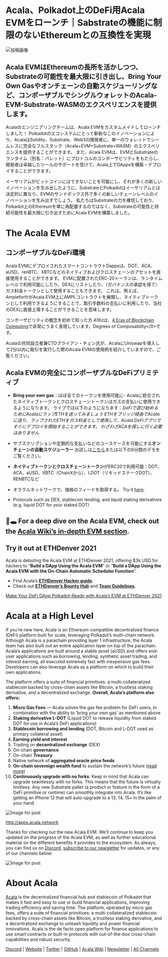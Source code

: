# **Acala、Polkadot上のDeFi用Acala EVMをローンチ｜Sabstrateの機能に制限のないEthereumとの互換性を実現**

![投稿画像](https://miro.medium.com/max/6000/1*FNYYia98MytjFEU1Dtuzqw.png)

## Acala EVMはEthereumの長所を活かしつつ、Substrateの可能性を最大限に引き出し、Bring Your Own Gasやオンチェーンの自動スケジューリングなど、コンポーザブルでシングルウォレットのAcala-EVM-Substrate-WASMのエクスペリエンスを提供します。

Acalaのエンジニアリングチームは、Acala EVMをカスタムメイドしてローンチしました！ Polkadotのエコシステムにとって斬新なこのイノベーションにより、AcalaはSolidity、Substrate、Web3の開発者に、単一のウォレットでシームレスに完全なフルスタック（Acala+EVM+Substrate+WASM）のエクスペリエンスを提供することができます。 また、Acala EVMは、EVMとSubstrateのランタイム（別名：パレット）にプロトコルのコンポーザビリティをもたらし、開発者は卓越したツールのサポートを受けて、Acala上でDAppsを構築・デプロイすることができます。

イーサリアムがビットコインにはできないことを可能にし、それが多くの新しいイノベーションを生み出したように、SubstrateとPolkadotはイーサリアムとは決定的に異なり、EVMのサンドボックス外で多くの新しいチェーンレベルのイノベーションを生み出すでしょう。 私たちはSubstrateの力を確信しており、Polkadot上のEthereumを単に再配置するのではなく、Substrateの可能性と持続可能性を最大限に引き出すためにAcala EVMを構築しました。

# **The Acala EVM**

## **コンポーザブルなDeFi環境**

Acala EVMにデプロイされたスマートコントラクトDappsは、DOT、ACA、aUSD、renBTC、XBTCなどのネイティブおよびクロスチェーンのアセットを直接使用することができます。 EVMに配置されたERC-20トークンは、ランタイムレベルで利用可能にしたり、DEXにリストしたり、（ガバナンスの承認を得て）ガス料金トークンとして使用することもできます。 これは、例えば、AmpleforthがAcala EVM上にAMPLコントラクトを展開し、ネイティブトークンとして利用できるようにすることで、取引手数料の支払いに利用したり、当社のDEXに直接上場することができることを意味します。

コンポーザビリティの概念を初めて知った方 A16zは、[4 Eras of Blockchain Computing](https://a16z.com/2018/12/16/4-eras-of-blockchain-computing-degrees-of-composability/#:~:text=A%20platform%20is%20composable%20if,more%20rapid%20and%20compounding%20innovation.)で非常にうまく表現しています。Degrees of Composability</0>です。

Acalaの共同設立者兼CTOブライアン・チェン氏が、AcalaにUniswapを導入して2分以内に取引を実行した際のAcala EVMの使用例を紹介していますので、ご覧ください。

## **Acala EVMの完全にコンポーザブルなDeFiプリミティブ**

- **Bring your own gas**：ほぼ全てのトークンを使用可能に- Acalaに統合されたネイティブトークンとクロスチェーントークンはガスの支払いに使用できるようになります。 ライブでは以下のようになります：_DeFiで遊び始めるためにAcalaにラップETHを送ってみましょう ETHをブリッジ経由でAcalaに送り、ラップされたETHをガス料金として使用して、Acala DeFiアプリですぐにデプロイを開始することができます。 わざわざACAを探しに行く必要はありません_
- サブスクリプションや定期的な支払いなどのユースケースを可能にする**オンチェーンの自動スケジューラー** お試しは[こちら](https://wiki.acala.network/build/development-guide/smart-contracts/advanced/use-on-chain-scheduler)または以下の6分間のデモをご覧ください。

- **ネイティブトークンとクロスチェーントークン**がERC20で利用可能：DOT、ACA、aUSD、XBTC（ChainXから）、LDOT（リキッドステークDOT）、RENBTCなど
- オラクルネットワークで、価格のフィードを取得する。 Try it [here](https://wiki.acala.network/build/development-guide/smart-contracts/advanced/use-oracle-feeds).
- Protocols such as DEX, stablecoin lending, and liquid staking derivatives (e.g. liquid DOT for your staked DOT)

## **🐰🕳 For a deep dive on the Acala EVM, check out the** [**Acala Wiki’s in-depth EVM section**](https://wiki.acala.network/learn/basics/acala-evm/acala-evm-composable-defi-stack)**.**

## Try it out at ETHDenver 2021

Acala is debuting the Acala EVM at ETHDenver 2021, offering $3k USD for hackers to “**Build a DApp Using the Acala EVM**” or “**Build a DApp Using the Acala EVM with the On-Chain Automatic Scheduler Function**”.

- Find Acala’s [**ETHDenver Hacker guide**](https://wiki.acala.network/general/contribution-rewards/ethdenver-hacker)**.**
- Check out [**ETHDenver’s Bounty Hub**](https://www.ethdenver.com/post/acala) and [**Team Guidelines**](https://www.ethdenver.com/judging)**.**

[Make Your DeFi DApp Polkadot-Ready with Acala’s EVM at ETHDenver 2021](https://medium.com/acalanetwork/make-your-defi-dapp-polkadot-ready-with-acalas-evm-at-ethdenver-2021-b542090f6af1)

# **Acala at a High Level**

If you’re new here, Acala is an Ethereum-compatible decentralized finance (DeFi) platform built for scale, leveraging Polkadot’s multi-chain network. Although Acala is a parachain providing layer 1 infrastructure, the Acala team has also built out an entire application layer on top of the parachain. Acala’s applications are built around a stable asset (aUSD) and offers end-user applications such as borrowing, lending, synthetic asset trading, and interest earning, all executed extremely fast with inexpensive gas fees. Developers can also leverage Acala as a platform on which to build their own applications.

The platform offers a suite of financial primitives: a multi-collateralized stablecoin backed by cross-chain assets like Bitcoin, a trustless staking derivative, and a decentralized exchange. **Overall, Acala’s platform also offers:**

1.  **Micro Gas Fees** — Acala solves the gas fee problem for DeFi users, in combination with the ability to ‘bring your own gas’ as mentioned above
2.  **Staking derivative L-DOT** (Liquid DOT to release liquidity from staked DOT for use in Acala’s DeFi applications)
3.  **Stablecoin borrowing and lending** (DOT, Bitcoin and L-DOT used as primary collateral asset)
4.  **Earning yield and interest**
5.  Trading on **decentralized exchange** (DEX)
6.  On-chain **governance**
7.  On-chain **Treasury**
8.  Native network of **aggregated oracle price feeds**
9.  **On-chain sovereign wealth fund** to sustain the network’s future ([read more](https://medium.com/acalanetwork/building-a-decentralized-sovereign-wealth-fund-6a5a0ae995b1))
10. **Continuously upgrade with no forks**: Keep in mind that Acala can upgrade seamlessly with no forks. This means that the future is virtually limitless. Any new Substrate pallet (a product or feature in the form of a DeFi primitive or runtime) can smoothly integrate into Acala. It’s like getting an iPhone 12 that will auto-upgrade to a 13, 14, 15+ in the palm of your hand.

![Image for post](https://miro.medium.com/max/3200/0*iHVQdZllz1MxLwuy)

http://apps.acala.network

Thanks for checking out the new Acala EVM. We’ll continue to keep you updated on the progress of the Acala EVM, as well as further educational material on the different benefits it provides to the ecosystem. As always, you can find us on [Discord](https://discord.gg/vdbFVCH), [subscribe to our newsletter](https://share.hsforms.com/1X9RxkXk-R62I0VNbATaDXw4h8qc) for updates, or any of our channels below:

![Image for post](https://miro.medium.com/max/2402/0*BvF8sTfeQd4Sc71D.png)

# **About Acala**

[Acala](http://acala.network/) is the decentralized financial hub and stablecoin of Polkadot that makes it fast and easy to use or build financial applications, improving trading efficiency and saving time. The platform, operated by micro gas fees, offers a suite of financial primitives: a multi-collateralized stablecoin backed by cross-chain assets like Bitcoin, a trustless staking derivative, and a decentralized exchange to unleash liquidity and power financial innovations. Acala is the de facto open platform for finance applications to use smart contracts or built-in protocols with out-of-the-box cross-chain capabilities and robust security.

[Discord](https://discord.gg/vdbFVCH) | [Website](https://acala.network/) | [Twitter](https://twitter.com/AcalaNetwork) | [GitHub](https://github.com/AcalaNetwork/Acala) | [Acala Wiki](https://github.com/AcalaNetwork/Acala/wiki) | [Newsletter](https://share.hsforms.com/1X9RxkXk-R62I0VNbATaDXw4h8qc) | [All Channels](https://linktr.ee/acalanetwork)
